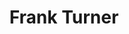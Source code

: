---
title: "Frank Turner"
summary: "English punk and folk singer-songwriter from Meonstoke, Hampshire. Born 28 December 1981 in Bahrain."
image: "frank-turner.jpg"
apple_music_artist_url: "https://music.apple.com/gb/artist/frank-turner/108696785"
---